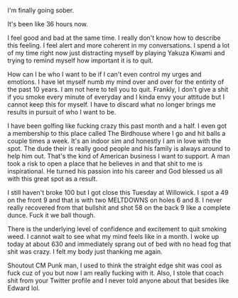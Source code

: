 I'm finally going sober.

It's been like 36 hours now. 

I feel good and bad at the same time. I really don't know how to describe this feeling. I feel alert and more coherent in my conversations. I spend a lot of my time right now just distracting myself by playing Yakuza Kiwami and trying to remind myself how important it is to quit.

How can I be who I want to be if I can't even control my urges and emotions. I have let myself numb my mind over and over for the entirity of the past 10 years. I am not here to tell you to quit. Frankly, I don't give a shit if you smoke every minute of everyday and I kinda envy your attitude but I cannot keep this for myself. I have to discard what no longer brings me results in pursuit of who I want to be. 

I have been golfing like fucking crazy this past month and a half. I even got a membership to this place called The Birdhouse where I go and hit balls a couple times a week. It's an indoor sim and honestly I am in love with the spot. The dude their is really good people and his family is always around to help him out. That's the kind of American business I want to support. A man took a risk to open a place that he believes in and that shit to me is inspirational. He turned his passion into his career and God blessed us all with this great spot as a result.

I still haven't broke 100 but I got close this Tuesday at Willowick. I spot a 49 on the front 9 and that is with two MELTDOWNS on holes 6 and 8. I never really recovered from that bullshit and shot 58 on the back 9 like a complete dunce. Fuck it we ball though.

There is the underlying level of confidence and excitement to quit smoking weed. I cannot wait to see what my mind feels like in a month. I woke up today at about 630 and immediately sprang out of bed with no head fog that shit was crazy. I felt my body just thanking me again. 

Shoutout CM Punk man, I used to think the straight edge shit was cool as fuck cuz of you but now I am really fucking with it. Also, I stole that coach shit from your Twitter profile and I never told anyone about that besides like Edward lol.
